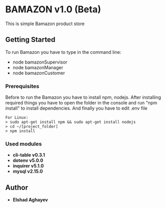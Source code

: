 # BAMAZON v1.0 (Beta)

This is simple Bamazon product store

## Getting Started

To run Bamazon you have to type in the command line:
- node bamazonSupervisor
- node bamazonManager
- node bamazonCustomer

### Prerequisites

Before to run the Bamazon you have to install npm, nodejs. After installing required things you have to open the folder in the console and run "npm install" to install dependencies. And finally you have to edit .env file

```
For Linux: 
> sudo apt-get install npm && sudo apt-get install nodejs
> cd ~/[project_folder]
> npm install
```

### Used modules
* **cli-table v0.3.1**
* **dotenv v5.0.0**
* **inquirer v5.1.0**
* **mysql v2.15.0**



## Author

* **Elshad Aghayev**
